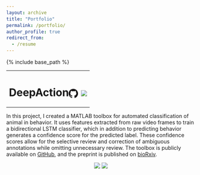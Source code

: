 ```yaml
---
layout: archive
title: "Portfolio"
permalink: /portfolio/
author_profile: true
redirect_from:
  - /resume
---
```


{% include base_path %}


<table width=100% style="border:none;">
<td style="border:none;">
<div style='float: left; text-align: left'><h1>DeepAction</h1></div>
<div style='float: right; text-align: right'><h1><a href="https://github.com/carlwharris/DeepAction"><img align="center" src="../files/GitHub_logo.png"style="height:25px"></a>&nbsp;<a href="https://www.biorxiv.org/content/10.1101/2022.06.20.496909v1"><img align="center" src="https://www.biorxiv.org/sites/default/files/site_logo/bioRxiv_logo_homepage.png" style="height:25px"></a></h1></div>
</td>
</table>


In this project, I created a MATLAB toolbox for automated classification of animal in behavior. It uses features extracted from raw video frames to train a bidirectional LSTM classifier, which in addition to predicting behavior generates a confidence score for the predicted label. These confidence scores allow for the selective review and correction of ambiguous annotations while omitting unnecessary review. The toolbox is publicly available on <a href="https://github.com/carlwharris/DeepAction">GitHub</a>, and the preprint is published on <a href="https://www.biorxiv.org/content/10.1101/2022.06.20.496909v1">bioRxiv</a>.
  
<p align="center">
<img src="../files/home_cage_182.gif" width="200">
<img src="../files/CRIM13S-1785.gif" width="200">
</p>